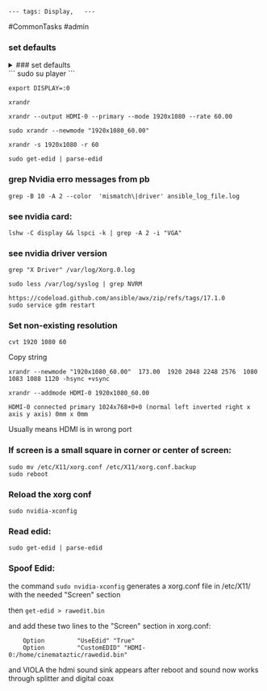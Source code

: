 
`---
tags: Display,  
---`

#CommonTasks #admin 

### set defaults

<details>
  <summary>### set defaults</summary>
  _this commands changes to the user player_
</details>
```
sudo su player
```

```
export DISPLAY=:0
```

```
xrandr
```

```
xrandr --output HDMI-0 --primary --mode 1920x1080 --rate 60.00
```

```
sudo xrandr --newmode "1920x1080_60.00"
```

```
xrandr -s 1920x1080 -r 60
```

```
sudo get-edid | parse-edid
```


### grep Nvidia erro messages from pb

```
grep -B 10 -A 2 --color  'mismatch\|driver' ansible_log_file.log 
```
### see nvidia card:
```
lshw -C display && lspci -k | grep -A 2 -i "VGA"
```


### see nvidia driver version
```
grep "X Driver" /var/log/Xorg.0.log
```

```
sudo less /var/log/syslog | grep NVRM
```

```
https://codeload.github.com/ansible/awx/zip/refs/tags/17.1.0
sudo service gdm restart
```

### Set non-existing resolution
```
cvt 1920 1080 60
```

Copy string
```
xrandr --newmode "1920x1080_60.00"  173.00  1920 2048 2248 2576  1080 1083 1088 1120 -hsync +vsync
```

```
xrandr --addmode HDMI-0 1920x1080_60.00
```




```HDMI-0 connected primary 1024x768+0+0 (normal left inverted right x axis y axis) 0mm x 0mm```

 Usually means HDMI is in wrong port

### If screen is a small square in corner or center of screen:

```
sudo mv /etc/X11/xorg.conf /etc/X11/xorg.conf.backup
sudo reboot
```
### Reload the xorg conf

`sudo nvidia-xconfig`

### Read edid:

```
sudo get-edid | parse-edid
```

### Spoof Edid:

 the command `sudo nvidia-xconfig` generates a xorg.conf file in /etc/X11/ with the needed "Screen" section

then `get-edid > rawedit.bin`

and add these two lines to the "Screen" section in xorg.conf:

```
    Option         "UseEdid" "True"
    Option         "CustomEDID" "HDMI-0:/home/cinemataztic/rawedid.bin"
```

and VIOLA the hdmi sound sink appears after reboot and sound now works through splitter and digital coax
